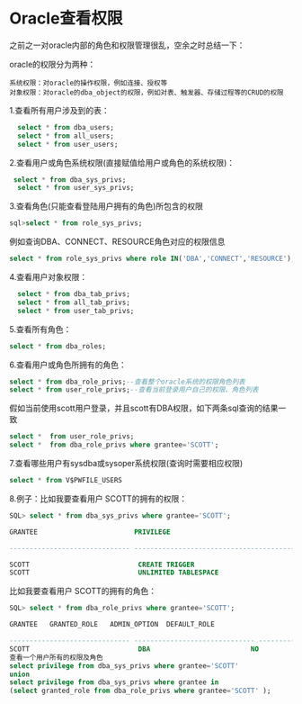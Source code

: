 # Oracle查看权限

之前之一对oracle内部的角色和权限管理很乱，空余之时总结一下：

oracle的权限分为两种：

    系统权限：对oracle的操作权限，例如连接、授权等
    对象权限：对oracle的dba_object的权限，例如对表、触发器、存储过程等的CRUD的权限

1.查看所有用户涉及到的表：

```sql
  select * from dba_users;
  select * from all_users;
  select * from user_users;
```

2.查看用户或角色系统权限(直接赋值给用户或角色的系统权限)：

```sql
 select * from dba_sys_privs;
  select * from user_sys_privs;
```

3.查看角色(只能查看登陆用户拥有的角色)所包含的权限

```sql
sql>select * from role_sys_privs;
```

例如查询DBA、CONNECT、RESOURCE角色对应的权限信息

```sql
select * from role_sys_privs where role IN('DBA','CONNECT','RESOURCE');
```

4.查看用户对象权限：

```sql
  select * from dba_tab_privs;
  select * from all_tab_privs;
  select * from user_tab_privs;
```


5.查看所有角色：

```sql
select * from dba_roles;
```

6.查看用户或角色所拥有的角色：

```sql
select * from dba_role_privs;--查看整个oracle系统的权限角色列表
select * from user_role_privs;--查看当前登录用户自己的权限、角色列表
```

假如当前使用scott用户登录，并且scott有DBA权限，如下两条sql查询的结果一致

```sql
select *  from user_role_privs;
select *  from dba_role_privs where grantee='SCOTT';
```

7.查看哪些用户有sysdba或sysoper系统权限(查询时需要相应权限)

```sql
select * from V$PWFILE_USERS
```


8.例子：比如我要查看用户 SCOTT的拥有的权限：

```sql
SQL> select * from dba_sys_privs where grantee='SCOTT';

GRANTEE                        PRIVILEGE                                ADMIN_OPTION

------------------------------ ---------------------------------------- ------------

SCOTT                           CREATE TRIGGER                           NO
SCOTT                           UNLIMITED TABLESPACE                     NO
```

比如我要查看用户 SCOTT的拥有的角色：

```sql
SQL> select * from dba_role_privs where grantee='SCOTT';

GRANTEE   GRANTED_ROLE   ADMIN_OPTION  DEFAULT_ROLE

------------------------------ ------------------------------ ------------ ------------
SCOTT                           DBA                         NO              YES
查看一个用户所有的权限及角色
select privilege from dba_sys_privs where grantee='SCOTT'
union
select privilege from dba_sys_privs where grantee in 
(select granted_role from dba_role_privs where grantee='SCOTT' );
```

